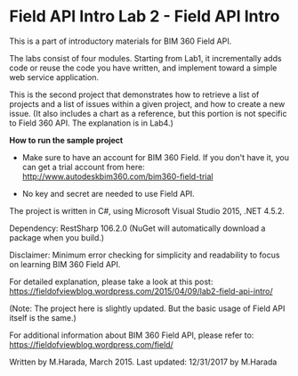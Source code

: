# Field API Intro Lab 2 - Field API Intro

This is a part of introductory materials for BIM 360 Field API.

The labs consist of four modules. Starting from Lab1, it incrementally 
adds code or reuse the code you have written, and implement toward a simple web service application. 

This is the second project that demonstrates how to retrieve a list of projects and a list of issues within a given project, 
and how to create a new issue. (It also includes a chart as a reference, but this portion is not specific to Field 360 API. 
The explanation is in Lab4.)

**How to run the sample project**

* Make sure to have an account for BIM 360 Field. If you don't have it, you can get a trial account from here: 
http://www.autodeskbim360.com/bim360-field-trial

* No key and secret are needed to use Field API. 

The project is written in C#, using Microsoft Visual Studio 2015, .NET 4.5.2.

Dependency: RestSharp 106.2.0 (NuGet will automatically download a package when you build.) 

Disclaimer: Minimum error checking for simplicity and readability to focus on learning BIM 360 Field API. 

For detailed explanation, please take a look at this post: 
https://fieldofviewblog.wordpress.com/2015/04/09/lab2-field-api-intro/

(Note: The project here is slightly updated. But the basic usage of Field API itself is the same.) 

For additional information about BIM 360 Field API, please refer to:
https://fieldofviewblog.wordpress.com/field/

Written by M.Harada, March 2015. 
Last updated: 12/31/2017 by M.Harada 

